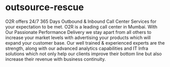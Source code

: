 # outsource-rescue
O2R offers 24/7 365 Days Outbound &amp; Inbound Call Center Services for your expectation to be met. O2R is a leading call center in Mumbai. With Our Passionate Performance Delivery we stay apart from all others to increase your market levels with advertising your products which will expand your customer base. Our well trained &amp; experienced experts are the strength, along with our advanced analytics capabilities and IT Infra solutions which not only help our clients improve their bottom line but also increase their revenue with business continuity.
